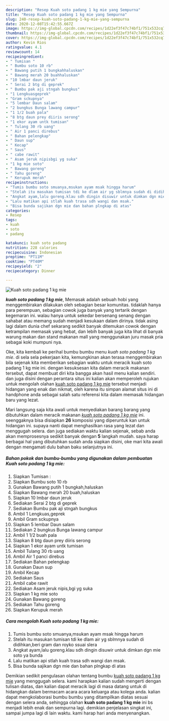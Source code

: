```yaml
---
description: "Resep Kuah soto padang 1 kg mie yang Sempurna"
title: "Resep Kuah soto padang 1 kg mie yang Sempurna"
slug: 240-resep-kuah-soto-padang-1-kg-mie-yang-sempurna
date: 2020-12-08T15:42:55.667Z
image: https://img-global.cpcdn.com/recipes/1d22ef3f47c74bf1/751x532cq70/kuah-soto-padang-1-kg-mie-foto-resep-utama.jpg
thumbnail: https://img-global.cpcdn.com/recipes/1d22ef3f47c74bf1/751x532cq70/kuah-soto-padang-1-kg-mie-foto-resep-utama.jpg
cover: https://img-global.cpcdn.com/recipes/1d22ef3f47c74bf1/751x532cq70/kuah-soto-padang-1-kg-mie-foto-resep-utama.jpg
author: Kevin Rios
ratingvalue: 4.1
reviewcount: 14
recipeingredient:
- " Tumisan "
- " Bumbu soto 10 rb"
- " Bawang putih 1 bungkahhaluskan"
- " Bawang merah 20 buahhaluskan"
- "10 lmbar daun jeruk"
- " Serai 2 btg di geprek"
- " Bumbu pak aji stngah bungkus"
- "1 Lengkuasgeprek"
- "Gram sckupnya"
- "5 lembar Daun salam"
- "2 bungkus Bunga lawang campur"
- "1 1/2 buah pala"
- "8 btg daun prey diiris serong"
- "1 ekor ayam untk tumisan"
- " Tulang 30 rb uang"
- " Air 1 panci direbus"
- " Bahan pelengkap"
- " Daun sup"
- " Kecap"
- " Saus"
- " cabe rawit"
- " Asam jeruk nipisbgi yg suka"
- "1 kg mie soto"
- " Bawang goreng"
- " Tahu goreng"
- " Kerupuk merah"
recipeinstructions:
- "Tumis bumbu soto smuanya,msukan ayam msak hingga harum"
- "Stelah itu masukan tumisan tdi ke dlam air yg sblmnya sudah di didihkan,beri gram dan royko ssuai slera"
- "Angkat ayam,lalu goreng.klau sdh dingin disuwir untuk dimkan dgn mie soto ya bunda"
- "Lalu matikan api stlah kuah trasa sdh wangi dan msak."
- "Bisa bunda sajikan dgn mie dan bahan plngkap di atas"
categories:
- Resep
tags:
- kuah
- soto
- padang

katakunci: kuah soto padang 
nutrition: 228 calories
recipecuisine: Indonesian
preptime: "PT11M"
cooktime: "PT40M"
recipeyield: "2"
recipecategory: Dinner

---
```



![Kuah soto padang 1 kg mie](https://img-global.cpcdn.com/recipes/1d22ef3f47c74bf1/751x532cq70/kuah-soto-padang-1-kg-mie-foto-resep-utama.jpg)

<b><i>kuah soto padang 1 kg mie</i></b>, Memasak adalah sebuah hobi yang menggembirakan dilakukan oleh sebagian besar komunitas. tidaklah hanya para perempuan, sebagian cowok juga banyak yang tertarik dengan kegemaran ini. walau hanya untuk sekedar bersenang senang dengan sahabat atau memang sudah menjadi kesukaan dalam dirinya. tidak asing lagi dalam dunia chef sekarang sedikit banyak ditemukan cowok dengan ketrampilan memasak yang hebat, dan lebih banyak juga kita lihat di banyak warung makan dan stand makanan mall yang menggunakan juru masak pria sebagai koki mumpuni nya.

Oke, kita kembali ke perihal bumbu bumbu menu <i>kuah soto padang 1 kg mie</i>. di sela sela pekerjaan kita, kemungkinan akan terasa menggembirakan bila sejenak kita memberikan sebagian waktu untuk meracik kuah soto padang 1 kg mie ini. dengan kesuksesan kita dalam meracik makanan tersebut, dapat membuat diri kita bangga akan hasil menu kalian sendiri. dan juga disini dengan perantara situs ini kalian akan memperoleh rujukan untuk mengolah olahan <u>kuah soto padang 1 kg mie</u> tersebut menjadi hidangan yang enak dan nikmat, oleh karena itu simpan alamat situs ini di handphone anda sebagai salah satu referensi kita dalam memasak hidangan baru yang lezat.




Mari langsung saja kita awali untuk menyediakan barang barang yang dibutuhkan dalam meracik makanan <u><i>kuah soto padang 1 kg mie</i></u> ini. seenggaknya bisa disiapkan <b>26</b> komposisi yang diperuntuk kan untuk hidangan ini. supaya nanti dapat menghasilkan rasa yang lezat dan menggugah selera. dan juga sediakan waktu kalian sejenak, sebab anda akan memprosesnya sedikit banyak dengan <b>5</b> langkah mudah. saya harap berbagai hal yang dibutuhkan sudah anda siapkan disini, oke mari kita awali dengan mengamati dulu bahan baku selanjutnya ini.

<!--inarticleads1-->

##### Bahan pokok dan bumbu-bumbu yang digunakan dalam pembuatan Kuah soto padang 1 kg mie:

1. Siapkan  Tumisan :
1. Siapkan  Bumbu soto 10 rb
1. Gunakan  Bawang putih 1 bungkah,haluskan
1. Siapkan  Bawang merah 20 buah,haluskan
1. Siapkan 10 lmbar daun jeruk
1. Sediakan  Serai 2 btg di geprek
1. Sediakan  Bumbu pak aji stngah bungkus
1. Ambil 1 Lengkuas,geprek
1. Ambil Gram sckupnya
1. Siapkan 5 lembar Daun salam
1. Sediakan 2 bungkus Bunga lawang campur
1. Ambil 1 1/2 buah pala
1. Siapkan 8 btg daun prey diiris serong
1. Siapkan 1 ekor ayam untk tumisan
1. Ambil  Tulang 30 rb uang
1. Ambil  Air 1 panci direbus
1. Sediakan  Bahan pelengkap
1. Gunakan  Daun sup
1. Ambil  Kecap
1. Sediakan  Saus
1. Ambil  cabe rawit
1. Sediakan  Asam jeruk nipis,bgi yg suka
1. Siapkan 1 kg mie soto
1. Gunakan  Bawang goreng
1. Sediakan  Tahu goreng
1. Siapkan  Kerupuk merah




<!--inarticleads2-->

##### Cara mengolah Kuah soto padang 1 kg mie:

1. Tumis bumbu soto smuanya,msukan ayam msak hingga harum
1. Stelah itu masukan tumisan tdi ke dlam air yg sblmnya sudah di didihkan,beri gram dan royko ssuai slera
1. Angkat ayam,lalu goreng.klau sdh dingin disuwir untuk dimkan dgn mie soto ya bunda
1. Lalu matikan api stlah kuah trasa sdh wangi dan msak.
1. Bisa bunda sajikan dgn mie dan bahan plngkap di atas




Demikian sedikit pengulasan olahan tentang bumbu <u>kuah soto padang 1 kg mie</u> yang menggugah selera. kami harapkan kalian sudah mengerti dengan tulisan diatas, dan kalian dapat meracik lagi di masa datang untuk di hidangkan dalam bermacam acara acara keluarga atau kolega anda. kalian dapat mengkolaborasi bumbu bumbu yang ditampilkan diatas sesuai dengan selera anda, sehingga olahan <b>kuah soto padang 1 kg mie</b> ini bs menjadi lebih enak dan sempurna lagi. demikian penjelasan singkat ini, sampai jumpa lagi di lain waktu. kami harap hari anda menyenangkan.
